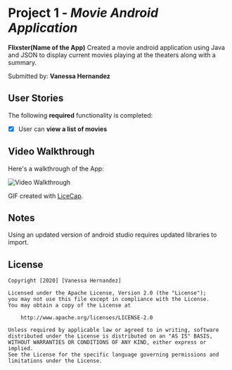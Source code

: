 # Project 1 - *Movie Android Application*

**Flixster(Name of the App)** Created a movie android application using Java and JSON to display current movies playing at the theaters along with a summary.

Submitted by: **Vanessa Hernandez**

## User Stories

The following **required** functionality is completed:

* [x] User can **view a list of movies**
    

## Video Walkthrough

Here's a walkthrough of the App:

<img src='WalkThrough.gif' title='Video Walkthrough' width='' alt='Video Walkthrough' />

GIF created with [LiceCap](http://www.cockos.com/licecap/).

## Notes

Using an updated version of android studio requires updated libraries to import.

## License

    Copyright [2020] [Vanessa Hernandez]

    Licensed under the Apache License, Version 2.0 (the "License");
    you may not use this file except in compliance with the License.
    You may obtain a copy of the License at

        http://www.apache.org/licenses/LICENSE-2.0

    Unless required by applicable law or agreed to in writing, software
    distributed under the License is distributed on an "AS IS" BASIS,
    WITHOUT WARRANTIES OR CONDITIONS OF ANY KIND, either express or implied.
    See the License for the specific language governing permissions and
    limitations under the License.
